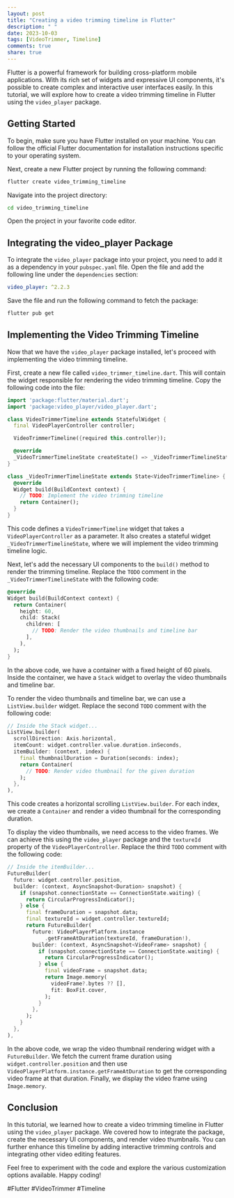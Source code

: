 ```yaml
---
layout: post
title: "Creating a video trimming timeline in Flutter"
description: " "
date: 2023-10-03
tags: [VideoTrimmer, Timeline]
comments: true
share: true
---
```


Flutter is a powerful framework for building cross-platform mobile applications. With its rich set of widgets and expressive UI components, it's possible to create complex and interactive user interfaces easily. In this tutorial, we will explore how to create a video trimming timeline in Flutter using the `video_player` package.

## Getting Started

To begin, make sure you have Flutter installed on your machine. You can follow the official Flutter documentation for installation instructions specific to your operating system.

Next, create a new Flutter project by running the following command:

```bash
flutter create video_trimming_timeline
```

Navigate into the project directory:

```bash
cd video_trimming_timeline
```

Open the project in your favorite code editor.

## Integrating the video_player Package

To integrate the `video_player` package into your project, you need to add it as a dependency in your `pubspec.yaml` file. Open the file and add the following line under the `dependencies` section:

```yaml
video_player: ^2.2.3
```

Save the file and run the following command to fetch the package:

```bash
flutter pub get
```

## Implementing the Video Trimming Timeline

Now that we have the `video_player` package installed, let's proceed with implementing the video trimming timeline.

First, create a new file called `video_trimmer_timeline.dart`. This will contain the widget responsible for rendering the video trimming timeline. Copy the following code into the file:

```dart
import 'package:flutter/material.dart';
import 'package:video_player/video_player.dart';

class VideoTrimmerTimeline extends StatefulWidget {
  final VideoPlayerController controller;

  VideoTrimmerTimeline({required this.controller});

  @override
  _VideoTrimmerTimelineState createState() => _VideoTrimmerTimelineState();
}

class _VideoTrimmerTimelineState extends State<VideoTrimmerTimeline> {
  @override
  Widget build(BuildContext context) {
    // TODO: Implement the video trimming timeline
    return Container();
  }
}
```

This code defines a `VideoTrimmerTimeline` widget that takes a `VideoPlayerController` as a parameter. It also creates a stateful widget `_VideoTrimmerTimelineState`, where we will implement the video trimming timeline logic.

Next, let's add the necessary UI components to the `build()` method to render the trimming timeline. Replace the `TODO` comment in the `_VideoTrimmerTimelineState` with the following code:

```dart
@override
Widget build(BuildContext context) {
  return Container(
    height: 60,
    child: Stack(
      children: [
        // TODO: Render the video thumbnails and timeline bar
      ],
    ),
  );
}
```

In the above code, we have a container with a fixed height of 60 pixels. Inside the container, we have a `Stack` widget to overlay the video thumbnails and timeline bar.

To render the video thumbnails and timeline bar, we can use a `ListView.builder` widget. Replace the second `TODO` comment with the following code:

```dart
// Inside the Stack widget...
ListView.builder(
  scrollDirection: Axis.horizontal,
  itemCount: widget.controller.value.duration.inSeconds,
  itemBuilder: (context, index) {
    final thumbnailDuration = Duration(seconds: index);
    return Container(
      // TODO: Render video thumbnail for the given duration
    );
  },
),
```

This code creates a horizontal scrolling `ListView.builder`. For each index, we create a `Container` and render a video thumbnail for the corresponding duration.

To display the video thumbnails, we need access to the video frames. We can achieve this using the `video_player` package and the `textureId` property of the `VideoPlayerController`. Replace the third `TODO` comment with the following code:

```dart
// Inside the itemBuilder...
FutureBuilder(
  future: widget.controller.position,
  builder: (context, AsyncSnapshot<Duration> snapshot) {
    if (snapshot.connectionState == ConnectionState.waiting) {
      return CircularProgressIndicator();
    } else {
      final frameDuration = snapshot.data;
      final textureId = widget.controller.textureId;
      return FutureBuilder(
        future: VideoPlayerPlatform.instance
            .getFrameAtDuration(textureId, frameDuration!),
        builder: (context, AsyncSnapshot<VideoFrame> snapshot) {
          if (snapshot.connectionState == ConnectionState.waiting) {
            return CircularProgressIndicator();
          } else {
            final videoFrame = snapshot.data;
            return Image.memory(
              videoFrame?.bytes ?? [],
              fit: BoxFit.cover,
            );
          }
        },
      );
    }
  },
),
```

In the above code, we wrap the video thumbnail rendering widget with a `FutureBuilder`. We fetch the current frame duration using `widget.controller.position` and then use `VideoPlayerPlatform.instance.getFrameAtDuration` to get the corresponding video frame at that duration. Finally, we display the video frame using `Image.memory`.

## Conclusion

In this tutorial, we learned how to create a video trimming timeline in Flutter using the `video_player` package. We covered how to integrate the package, create the necessary UI components, and render video thumbnails. You can further enhance this timeline by adding interactive trimming controls and integrating other video editing features.

Feel free to experiment with the code and explore the various customization options available. Happy coding!

\#Flutter #VideoTrimmer #Timeline